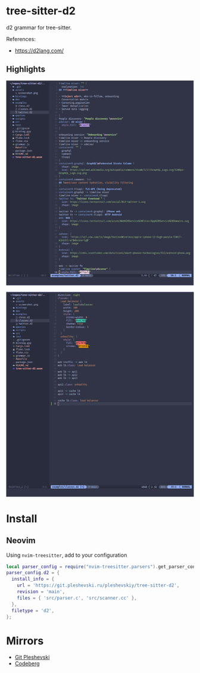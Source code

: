 # tree-sitter-d2

d2 grammar for tree-sitter.

References:

- https://d2lang.com/

## Highlights

![screenshot_1](./assets/screenshot_1.png)

![screenshot_2](./assets/screenshot_2.png)

# Install

## Neovim

Using `nvim-treesitter`, add to your configuration

```lua
local parser_config = require("nvim-treesitter.parsers").get_parser_configs()
parser_config.d2 = {
  install_info = {
    url = 'https://git.pleshevski.ru/pleshevskiy/tree-sitter-d2',
    revision = 'main',
    files = { 'src/parser.c', 'src/scanner.cc' },
  },
  filetype = 'd2',
};
```

# Mirrors

- [Git Pleshevski](https://git.pleshevski.ru/pleshevskiy/tree-sitter-d2)
- [Codeberg](https://codeberg.org/p8i/tree-sitter-d2)

